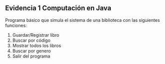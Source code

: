 ## Evidencia 1 Computación en Java
Programa básico que simula el sistema de una biblioteca con las siguientes funciones:

1. Guardar/Registrar libro
2. Buscar por código
3. Mostrar todos los libros
4. Buscar por genero
5. Salir del programa
